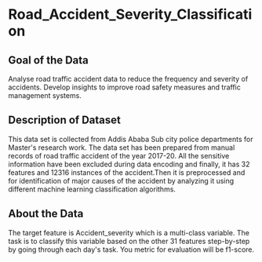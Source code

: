 # **Road_Accident_Severity_Classification**

## Goal of the Data
  Analyse road traffic accident data to reduce the frequency and severity of accidents. Develop insights to improve road safety measures and traffic management systems.
## Description of Dataset
  This data set is collected from Addis Ababa Sub city police departments for Master's research work. The data set has been prepared from manual records of road traffic accident of the year 2017-20. All the sensitive information have been excluded during data encoding and finally, it has 32 features and 12316 instances of the accident.Then it is preprocessed and for identification of major causes of the accident by analyzing it using different machine learning classification algorithms.
## About the Data
  The target feature is Accident_severity which is a multi-class variable. The task is to classify this variable based on the other 31 features step-by-step by going through each day's task. You metric for evaluation will be f1-score.
